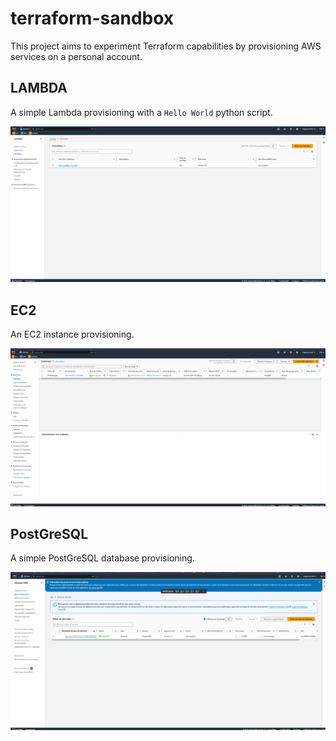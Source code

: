 # terraform-sandbox

This project aims to experiment Terraform capabilities by provisioning AWS services on a personal account. 

## LAMBDA

A simple Lambda provisioning with a `Hello World` python script.

![Lambda](./lambda/lambda_screenshot.png)

## EC2

An EC2 instance provisioning.

![EC2](ec2/ec2_screenshot.png)

## PostGreSQL

A simple PostGreSQL database provisioning.

![PostGreSQL](postgresql/postgresql_screenshot.png)
